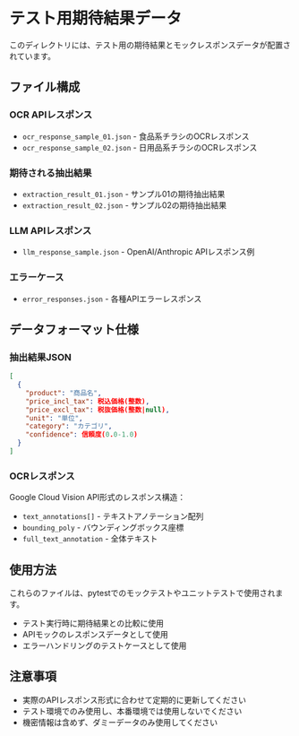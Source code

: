 # テスト用期待結果データ

このディレクトリには、テスト用の期待結果とモックレスポンスデータが配置されています。

## ファイル構成

### OCR APIレスポンス
- `ocr_response_sample_01.json` - 食品系チラシのOCRレスポンス
- `ocr_response_sample_02.json` - 日用品系チラシのOCRレスポンス

### 期待される抽出結果
- `extraction_result_01.json` - サンプル01の期待抽出結果
- `extraction_result_02.json` - サンプル02の期待抽出結果

### LLM APIレスポンス
- `llm_response_sample.json` - OpenAI/Anthropic APIレスポンス例

### エラーケース
- `error_responses.json` - 各種APIエラーレスポンス

## データフォーマット仕様

### 抽出結果JSON
```json
[
  {
    "product": "商品名",
    "price_incl_tax": 税込価格(整数),
    "price_excl_tax": 税抜価格(整数|null),
    "unit": "単位",
    "category": "カテゴリ",
    "confidence": 信頼度(0.0-1.0)
  }
]
```

### OCRレスポンス
Google Cloud Vision API形式のレスポンス構造：
- `text_annotations[]` - テキストアノテーション配列
- `bounding_poly` - バウンディングボックス座標
- `full_text_annotation` - 全体テキスト

## 使用方法
これらのファイルは、pytestでのモックテストやユニットテストで使用されます。
- テスト実行時に期待結果との比較に使用
- APIモックのレスポンスデータとして使用
- エラーハンドリングのテストケースとして使用

## 注意事項
- 実際のAPIレスポンス形式に合わせて定期的に更新してください
- テスト環境でのみ使用し、本番環境では使用しないでください
- 機密情報は含めず、ダミーデータのみ使用してください